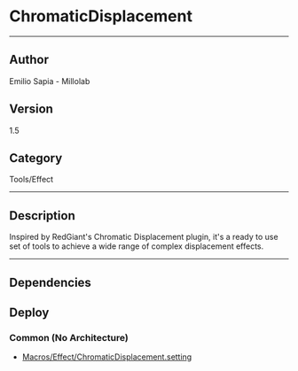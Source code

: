 # ChromaticDisplacement
___

## Author
Emilio Sapia - Millolab

## Version
1.5

## Category
Tools/Effect

___

## Description
<p>Inspired by RedGiant's Chromatic Displacement plugin, it's a ready to use set of tools to achieve a wide range of complex displacement effects.</p>




___

## Dependencies

## Deploy

### Common (No Architecture)

<ul>
<li><a href="https://gitlab.com/WeSuckLess/Reactor/-/blob/master/Atoms/com.Millolab.ChromaticDisplacement/Macros/Effect/ChromaticDisplacement.setting?ref_type=heads">Macros/Effect/ChromaticDisplacement.setting</a></li>
</ul>
